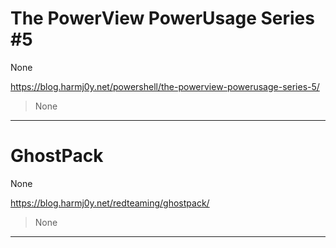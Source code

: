 # The PowerView PowerUsage Series #5

None

https://blog.harmj0y.net/powershell/the-powerview-powerusage-series-5/
<blockquote>
None
</blockquote>

---

# GhostPack

None

https://blog.harmj0y.net/redteaming/ghostpack/
<blockquote>
None
</blockquote>

---


